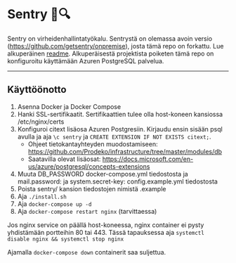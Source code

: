 # Sentry :bug::mag:

Sentry on virheidenhallintatyökalu. Sentrystä on olemassa avoin versio (https://github.com/getsentry/onpremise), josta tämä repo on forkattu. Lue alkuperäinen [readme](./readme_original.md). Alkuperäisestä projektista poiketen tämä repo on konfiguroitu käyttämään Azuren PostgreSQL palvelua.

---

## Käyttöönotto

1. Asenna Docker ja Docker Compose
2. Hanki SSL-sertifikaatit. Sertifikaattien tulee olla host-koneen kansiossa /etc/nginx/certs
3. Konfiguroi citext lisäosa Azuren Postgresiin. Kirjaudu ensin sisään psql avulla ja aja `\c sentry` ja `CREATE EXTENSION IF NOT EXISTS citext;`.
   - Ohjeet tietokantayhteyden muodostamiseen: https://github.com/Prodeko/infrastructure/tree/master/modules/db
   - Saatavilla olevat lisäosat: https://docs.microsoft.com/en-us/azure/postgresql/concepts-extensions
4. Muuta DB_PASSWORD docker-compose.yml tiedostosta ja mail.password: ja system.secret-key: config.example.yml tiedostosta
5. Poista sentry/ kansion tiedostojen nimistä .example
6. Aja `./install.sh`
7. Aja `docker-compose up -d`
8. Aja `docker-compose restart nginx` (tarvittaessa)

Jos nginx service on päällä host-koneessa, nginx container ei pysty yhdistämään portteihin 80 tai 443. Tässä tapauksessa aja `systemctl disable nginx && systemctl stop nginx`

Ajamalla `docker-compose down` containerit saa suljettua.
